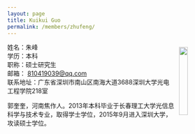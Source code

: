```yaml
---
layout: page
title: Kuikui Guo
permalink: /members/zhufeng/
---
```


<a href="{{ site.baseurl }}/members/guokuikui/">
<img src="{{ site.baseurl }}/images/guokuikui-92x128.jpg" style="width: 20%; float: right; margin: 10px" />
</a>

姓名：朱峰<br/>
学历：本科<br/>
职称：硕士研究生<br/>
邮箱： 810419039@qq.com<br/>
联系地址：广东省深圳市南山区南海大道3688深圳大学光电工程学院218室

郭奎奎，河南焦作人。2013年本科毕业于长春理工大学光信息科学与技术专业，取得学士学位，2015年9月进入深圳大学，攻读硕士学位。


